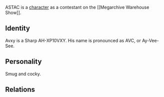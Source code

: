ASTAC is a [character](Characters) as a contestant on the [[Megarchive Warehouse Show]].

## Identity
Avxy is a Sharp AH-XP10VXY. His name is pronounced as AVC, or Ay-Vee-See.



## Personality

Smug and cocky.

## Relations